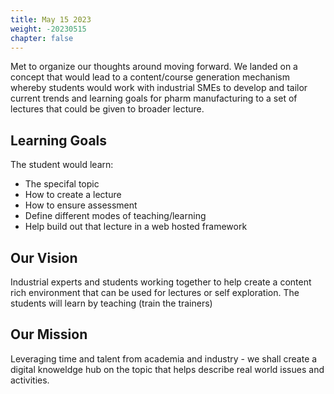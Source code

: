 ```yaml
---
title: May 15 2023
weight: -20230515
chapter: false
---
```


Met to organize our thoughts around moving forward.  We landed on a concept that would lead to a content/course generation mechanism whereby students would work with industrial SMEs to develop and tailor current trends and learning goals for pharm manufacturing to a set of lectures that could be given to broader lecture.

## Learning Goals

The student would learn:
- The specifal topic
- How to create a lecture
- How to ensure assessment 
- Define different modes of teaching/learning
- Help build out that lecture in a web hosted framework

## Our Vision

Industrial experts and students working together to help create a content rich environment that can be used for lectures or self exploration.  The students will learn by teaching (train the trainers) 

## Our Mission

Leveraging time and talent from academia and industry - we shall create a digital knoweldge hub on the topic that helps describe real world issues and activities.
